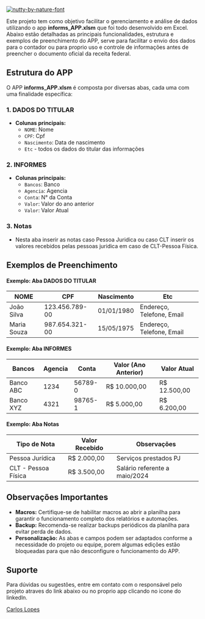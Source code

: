 <a href="https://fontmeme.com/nutty-by-nature-font/"><img src="https://fontmeme.com/permalink/250602/07e9009b831a57c60d0f0d112017f499.png" alt="nutty-by-nature-font" border="0"></a>

Este projeto tem como objetivo facilitar o gerenciamento e análise de dados utilizando o app **informs_APP.xlsm** que foi todo desenvolvido em Excel. Abaixo estão detalhadas as principais funcionalidades, estrutura e exemplos de preenchimento do APP, serve para facilitar o envio dos dados para o contador ou para proprio uso e controle de informações antes de preencher o documento oficial da receita federal.

## Estrutura do APP

O APP **informs_APP.xlsm** é composta por diversas abas, cada uma com uma finalidade específica:

### 1. **DADOS DO TITULAR**
- **Colunas principais:**  
    - `NOME`: Nome  
    - `CPF`: Cpf  
    - `Nascimento`: Data de nascimento  
    - `Etc` - todos os dados do titular das informações

### 2. **INFORMES**
- **Colunas principais:**  
    - `Bancos`: Banco  
    - `Agencia`: Agencia  
    - `Conta`: N° da Conta 
    - `Valor`: Valor do ano anterior  
    - `Valor`: Valor Atual 

### 3. **Notas**
- Nesta aba inserir as notas caso Pessoa Juridica ou caso CLT inserir os valores recebidos pelas pessoas juridica em caso de CLT-Pessoa Física.

## Exemplos de Preenchimento

#### Exemplo: Aba **DADOS DO TITULAR**

| NOME         | CPF         | Nascimento  | Etc                        |
|--------------|-------------|-------------|----------------------------|
| João Silva   | 123.456.789-00 | 01/01/1980  | Endereço, Telefone, Email  |
| Maria Souza  | 987.654.321-00 | 15/05/1975  | Endereço, Telefone, Email  |

#### Exemplo: Aba **INFORMES**

| Bancos      | Agencia | Conta      | Valor (Ano Anterior) | Valor Atual |
|-------------|---------|------------|----------------------|-------------|
| Banco ABC   | 1234    | 56789-0    | R$ 10.000,00         | R$ 12.500,00|
| Banco XYZ   | 4321    | 98765-1    | R$ 5.000,00          | R$ 6.200,00 |

#### Exemplo: Aba **Notas**

| Tipo de Nota      | Valor Recebido | Observações                        |
|-------------------|----------------|------------------------------------|
| Pessoa Jurídica   | R$ 2.000,00    | Serviços prestados PJ              |
| CLT - Pessoa Física | R$ 3.500,00  | Salário referente a maio/2024      |


## Observações Importantes

- **Macros:** Certifique-se de habilitar macros ao abrir a planilha para garantir o funcionamento completo dos relatórios e automações.
- **Backup:** Recomenda-se realizar backups periódicos da planilha para evitar perda de dados.
- **Personalização:** As abas e campos podem ser adaptados conforme a necessidade do projeto ou equipe, porem algumas edições estão bloqueadas para que não desconfigure o funcionamento do APP.

## Suporte

Para dúvidas ou sugestões, entre em contato com o responsável pelo projeto atraves do link abaixo ou no proprio app clicando no icone do linkedln.

[Carlos Lopes](https://www.linkedin.com/in/clmoura/)

